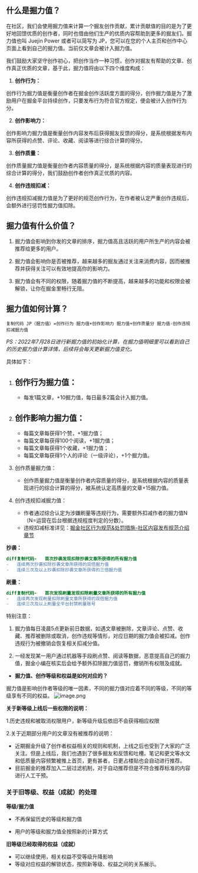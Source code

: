 ## 什么是掘力值？

在社区，我们会使用掘力值来计算一个掘友创作贡献，累计贡献值的目的是为了更好地回馈优质的创作者，同时也借由他们生产的优质内容帮助到更多的掘友们。掘力值也叫 Juejin Power 或者可以简写为 JP，您可以在您的个人主页和创作中心页面上看到自己的掘力值。当前仅文章会被计入掘力值。

我们鼓励大家坚守创作初心，把创作当作一种习惯，创作对掘友有帮助的文章、创作真正优质的文章，基于此，掘力值将由以下四个维度构成：

1. **创作行为：**

创作行为掘力值是衡量创作者在掘金创作活跃度方面的得分，创作掘力值是为了激励用户在掘金平台持续创作，只要发布行为符合官方规定，便会被计入创作行为分。

2. **创作影响力：**

创作影响力掘力值是衡量创作内容发布后获得掘友反馈的得分，是系统根据发布内容所获得的点赞、评论、收藏、阅读等进行综合计算的得分。

3. **创作质量：**

创作质量掘力值是衡量创作者内容质量的得分，是系统根据内容的质量表现进行的综合计算的得分，我们鼓励创作者创作真正优质的内容。

4. **创作违规扣减：**

创作违规扣减掘力值是为了更好的规范创作行为，在作者被认定严重创作违规后，会额外进行惩罚性掘力值扣除。

## **掘力值有什么价值？**

1. 掘力值会影响到你发的文章的排序，掘力值高且活跃的用户所生产的内容会被推荐给更多的用户。

2. 掘力值会影响你是否被推荐，越来越多的掘友通过关注来消费内容，因而被推荐并获得关注可以有效地提高你的影响力。

3. 掘力值会有不同的权限，随着掘力值的不断提高，越来越多的功能和权限会被解锁，让你在掘金里畅行无阻。

## **掘力值如何计算？**

```
复制代码 JP（掘力值）=创作行为 掘力值+创作影响力 掘力值+创作质量分 掘力值-创作违规扣减掘力值
```

*PS：2022年7月28日进行新掘力值的初始化计算，在掘力值明细里可以看到自己的历史掘力值计算详情，后续将会每天更新掘力值变化。*

具体如下：

1. ## 创作行为掘力值：

   * 每发1篇文章，+10掘力值，每日最多2篇会计入掘力值。
2. ## 创作影响力掘力值：

   * 每篇文章每获得1个赞，+1掘力值；
   * 每篇文章每获得100个阅读，+1掘力值；
   * 每篇文章每获得1个收藏，+1掘力值；
   * 每篇文章每获得1个人的评论（一级评论），+1个掘力值。

3. 创作质量掘力值：

   * 创作质量掘力值是衡量创作者内容质量的得分，是系统根据内容的质量表现进行的综合计算的得分，被系统认定高质量的文章+15掘力值。

4. 创作违规扣减掘力值：

   * 作者通过综合认定为涉嫌刷量等违规行为，需要额外扣减作者的掘力值N（N=运营在后台根据违规程度判定的分数）。
   * 违规扣减标准详见：[掘金社区行为规范&处罚措施-社区内容发布规范介绍章节](https://juejin.cn/book/6844733795329900551/section/6844733795380232200 "https://juejin.cn/book/6844733795329900551/section/6844733795380232200")

**抄袭：**

```diff
diff复制代码-   首次抄袭发现扣除抄袭文章所获得的所有掘力值
-   连续两次抄袭扣除抄袭文章所获得的双倍掘力值
-   连续三次及以上抄袭扣除抄袭文章所获得的三倍掘力值
```

**刷量：**

```diff
diff复制代码-   首次发现刷量发现扣除刷量文章所获得的所有掘力值
-   连续两次发现刷量扣除刷量文章所获得的双倍掘力值
-   连续三次及以上刷量全平台封禁刷量账号
```

特别注意：

1. 掘力值每日凌晨5点更新前日数据，如遇文章被删除，文章评论、点赞、收藏、推荐被删除或取消，创作违规等情形，对应日期的掘力值会被扣减。创作违规行为被撤销会恢复相关扣减分值。

2. 一经发现某一用户通过机器等手段刷点赞、阅读等数据，恶意提高自己的掘力值，掘金小编在核实后会给予额外扣除掘力值惩罚，撤销所有权限及成就。

* **掘力值、创作等级和权益是如何对应的？**

掘力值是影响创作者等级的唯一因素，不同的掘力值对应着不同的等级，不同的等级享有不同的权益。
![image.png](https://p6-juejin.byteimg.com/tos-cn-i-k3u1fbpfcp/def1d043c7d84a309bd4520d72342d57~tplv-k3u1fbpfcp-jj-mark:1512:0:0:0:q75.avis) 


**关于新等级上线后一些权限的说明：**

1.历史违规和被取消权限用户，新等级升级后依旧不会获得相应权限

2.关于近期部分用户的文章没有被推荐的说明：

* 近期掘金升级了创作者权益相关的规则和机制，上线之后也受到了大家的广泛关注。但是上线后，我们也遇到了很多掘友和反馈和吐槽。笔记和更文等水文和低质量内容频繁被推上首页，更有甚者，日更占楼贴也会自动进行推荐。
* 目前掘金的推荐加入二层过滤机制，对于自动推荐但是不符合推荐标准的内容进行人工干预。

### 关于旧等级、权益（成就）的处理

**等级/掘力值**

* 不再保留历史的等级和掘力值

* 用户的等级和掘力值全按照新的计算方式

**旧等级已经取得的权益（成就）**

* 可以继续使用，相关权益不受等级升降影响
* 等级对应权益的解锁状态，按照新等级、权益之间的关系展示。